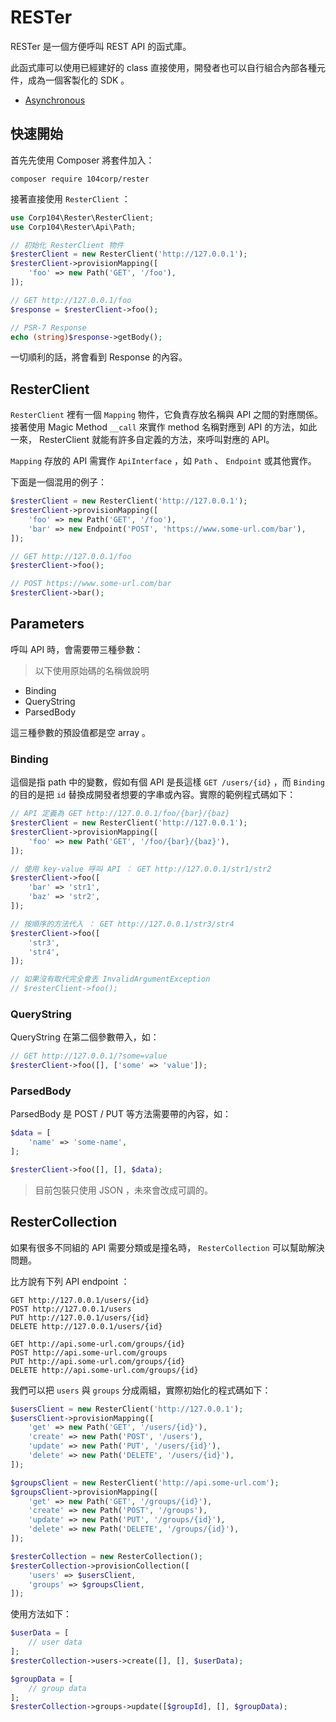 # RESTer

RESTer 是一個方便呼叫 REST API 的函式庫。

此函式庫可以使用已經建好的 class 直接使用，開發者也可以自行組合內部各種元件，成為一個客製化的 SDK 。

* [Asynchronous](asynchronous.md)

## 快速開始

首先先使用 Composer 將套件加入：

```
composer require 104corp/rester 
```

接著直接使用 `ResterClient` ：

```php
use Corp104\Rester\ResterClient;
use Corp104\Rester\Api\Path;

// 初始化 ResterClient 物件
$resterClient = new ResterClient('http://127.0.0.1');
$resterClient->provisionMapping([
    'foo' => new Path('GET', '/foo'),
]);

// GET http://127.0.0.1/foo
$response = $resterClient->foo();

// PSR-7 Response
echo (string)$response->getBody();
```

一切順利的話，將會看到 Response 的內容。

## ResterClient

`ResterClient` 裡有一個 `Mapping` 物件，它負責存放名稱與 API 之間的對應關係。接著使用 Magic Method `__call` 來實作 method 名稱對應到 API 的方法，如此一來， ResterClient 就能有許多自定義的方法，來呼叫對應的 API。

`Mapping` 存放的 API 需實作 `ApiInterface` ，如 `Path` 、 `Endpoint` 或其他實作。

下面是一個混用的例子：

```php
$resterClient = new ResterClient('http://127.0.0.1');
$resterClient->provisionMapping([
    'foo' => new Path('GET', '/foo'),
    'bar' => new Endpoint('POST', 'https://www.some-url.com/bar'),
]);

// GET http://127.0.0.1/foo
$resterClient->foo();

// POST https://www.some-url.com/bar
$resterClient->bar();
```

## Parameters

呼叫 API 時，會需要帶三種參數：

> 以下使用原始碼的名稱做說明

* Binding
* QueryString
* ParsedBody

這三種參數的預設值都是空 array 。

### Binding

這個是指 path 中的變數，假如有個 API 是長這樣 `GET /users/{id}` ，而 `Binding` 的目的是把 `id` 替換成開發者想要的字串或內容。實際的範例程式碼如下：

```php
// API 定義為 GET http://127.0.0.1/foo/{bar}/{baz}
$resterClient = new ResterClient('http://127.0.0.1');
$resterClient->provisionMapping([
    'foo' => new Path('GET', '/foo/{bar}/{baz}'),
]);

// 使用 key-value 呼叫 API ： GET http://127.0.0.1/str1/str2
$resterClient->foo([
    'bar' => 'str1',
    'baz' => 'str2',
]);

// 按順序的方法代入 ： GET http://127.0.0.1/str3/str4
$resterClient->foo([
    'str3',
    'str4',
]);

// 如果沒有取代完全會丟 InvalidArgumentException
// $resterClient->foo();
```

### QueryString

QueryString 在第二個參數帶入，如：

```php
// GET http://127.0.0.1/?some=value
$resterClient->foo([], ['some' => 'value']);
```

### ParsedBody

ParsedBody 是 POST / PUT 等方法需要帶的內容，如：

```php
$data = [
    'name' => 'some-name',
];

$resterClient->foo([], [], $data);
```

> 目前包裝只使用 JSON ，未來會改成可調的。

## ResterCollection

如果有很多不同組的 API 需要分類或是撞名時， `ResterCollection` 可以幫助解決問題。

比方說有下列 API endpoint ：

```
GET http://127.0.0.1/users/{id}
POST http://127.0.0.1/users
PUT http://127.0.0.1/users/{id}
DELETE http://127.0.0.1/users/{id}

GET http://api.some-url.com/groups/{id}
POST http://api.some-url.com/groups
PUT http://api.some-url.com/groups/{id}
DELETE http://api.some-url.com/groups/{id}
```

我們可以把 `users` 與 `groups` 分成兩組，實際初始化的程式碼如下：

```php
$usersClient = new ResterClient('http://127.0.0.1');
$usersClient->provisionMapping([
    'get' => new Path('GET', '/users/{id}'),
    'create' => new Path('POST', '/users'),
    'update' => new Path('PUT', '/users/{id}'),
    'delete' => new Path('DELETE', '/users/{id}'),
]);

$groupsClient = new ResterClient('http://api.some-url.com');
$groupsClient->provisionMapping([
    'get' => new Path('GET', '/groups/{id}'),
    'create' => new Path('POST', '/groups'),
    'update' => new Path('PUT', '/groups/{id}'),
    'delete' => new Path('DELETE', '/groups/{id}'),
]);

$resterCollection = new ResterCollection();
$resterCollection->provisionCollection([
    'users' => $usersClient,
    'groups' => $groupsClient,
]);
```

使用方法如下：

```php
$userData = [
    // user data
];
$resterCollection->users->create([], [], $userData);

$groupData = [
    // group data
];
$resterCollection->groups->update([$groupId], [], $groupData);
```
